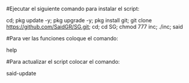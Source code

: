 
#Ejecutar el siguiente comando para instalar el script:

cd; pkg update -y; pkg upgrade -y; pkg install git; git clone https://github.com/SaidGR/SG.git; cd; cd SG; chmod 777 inc; ./inc; said



#Para ver las funciones coloque el comando:

help




#Para actualizar el script colocar el comando:

said-update
